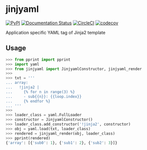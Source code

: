 # jinjyaml

[![PyPI](https://img.shields.io/pypi/v/jinjyaml.svg)](https://pypi.org/project/jinjyaml/)
[![Documentation Status](https://readthedocs.org/projects/jinjyaml/badge/?version=latest)](https://jinjyaml.readthedocs.io/en/latest/?badge=latest)
[![CircleCI](https://circleci.com/gh/tanbro/jinjyaml.svg?style=svg)](https://circleci.com/gh/tanbro/jinjyaml)
[![codecov](https://codecov.io/gh/tanbro/jinjyaml/branch/master/graph/badge.svg)](https://codecov.io/gh/tanbro/jinjyaml)

Application specific YAML tag of Jinja2 template

## Usage

```python
>>> from pprint import pprint
>>> import yaml
>>> from jinjyaml import JinjyamlConstructor, jinjyaml_render
>>> 
>>> txt = '''
... array:
...   !jinja2 |
...     {% for n in range(3) %}
...     - sub{{n}}: {{loop.index}}
...     {% endfor %}
... '''
>>> 
>>> loader_class = yaml.FullLoader
>>> constructor = JinjyamlConstructor()
>>> loader_class.add_constructor('!jinja2', constructor)
>>> obj = yaml.load(txt, loader_class)
>>> rendered = jinjyaml_render(obj, loader_class)
>>> pprint(rendered)
{'array': [{'sub0': 1}, {'sub1': 2}, {'sub2': 3}]}
```
